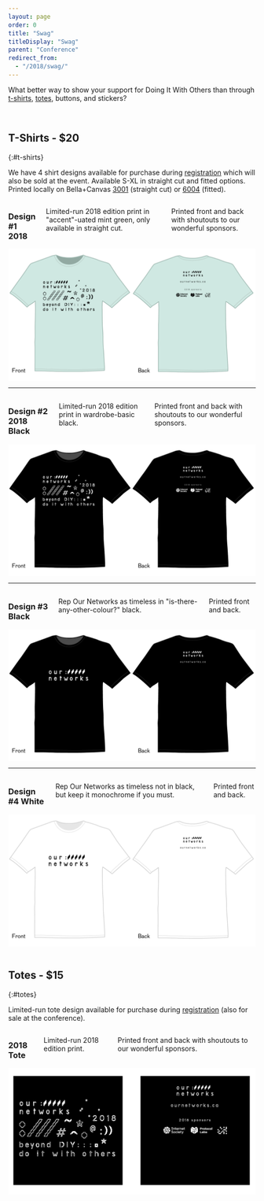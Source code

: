 ```yaml
---
layout: page
order: 0
title: "Swag"
titleDisplay: "Swag"
parent: "Conference"
redirect_from:
  - "/2018/swag/"
---
```


What better way to show your support for Doing It With Others than through [t-shirts](#t-shirts), [totes](#totes), buttons, and stickers?

<br />

## T-Shirts - $20
{:#t-shirts}

We have 4 shirt designs available for purchase during [registration](/conference/#registration) which will also be sold at the event. Available S-XL in straight cut and fitted options. Printed locally on Bella+Canvas [3001](https://www.bellacanvas.com/product/3001/Unisex-Jersey-Short-Sleeve-Tee.html) (straight cut) or [6004](https://www.bellacanvas.com/product/6004/Womens-The-Favorite-Tee.html) (fitted).

<div class="row">
  <div class="four columns">
    <h3>Design #1 2018</h3>
    <p>Limited-run 2018 edition print in "accent"-uated mint green, only available in straight cut.</p>
    <p>Printed front and back with shoutouts to our wonderful sponsors.</p>
  </div>
  <div class="eight columns">
    <img src="/images/swag/1-shirt-design.png" alt="Shirt Design #1 detail">
  </div>
</div>
<hr>
<div class="row">
  <div class="four columns">
    <h3>Design #2 2018 Black</h3>
    <p>Limited-run 2018 edition print in wardrobe-basic black.</p>
    <p>Printed front and back with shoutouts to our wonderful sponsors.</p>
  </div>
  <div class="eight columns">
    <img src="/images/swag/2-shirt-design.png" alt="Shirt Design #2 detail">
  </div>
</div>
<hr>
<div class="row">
  <div class="four columns">
    <h3>Design #3 Black</h3>
    <p>Rep Our Networks as timeless in "is-there-any-other-colour?" black.</p>
    <p>Printed front and back.</p>
  </div>
  <div class="eight columns">
    <img src="/images/swag/3-shirt-design.png" alt="Shirt Design #3 detail">
  </div>
</div>
<hr>
<div class="row">
  <div class="four columns">
    <h3>Design #4 White</h3>
    <p>Rep Our Networks as timeless not in black, but keep it monochrome if you must.</p>
    <p>Printed front and back.</p>
  </div>
  <div class="eight columns">
    <img src="/images/swag/4-shirt-design.png" alt="Shirt Design #4 detail">
  </div>
</div>

<br />

## Totes - $15
{:#totes}

Limited-run tote design available for purchase during [registration](/conference/#registration) (also for sale at the conference).

<div class="row">
  <div class="four columns">
    <h3>2018 Tote</h3>
    <p>Limited-run 2018 edition print.</p>
    <p>Printed front and back with shoutouts to our wonderful sponsors.</p>
  </div>
  <div class="eight columns">
    <img src="/images/swag/tote-design.png" alt="Shirt Design #2 detail">
  </div>
</div>

